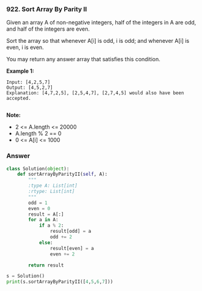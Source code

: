 ### 922. Sort Array By Parity II
Given an array A of non-negative integers, half of the integers in A are odd, and half of the integers are even.

Sort the array so that whenever A[i] is odd, i is odd; and whenever A[i] is even, i is even.

You may return any answer array that satisfies this condition.

 

**Example 1:**

```
Input: [4,2,5,7]
Output: [4,5,2,7]
Explanation: [4,7,2,5], [2,5,4,7], [2,7,4,5] would also have been accepted.
 
```

**Note:**

- 2 <= A.length <= 20000
- A.length % 2 == 0
- 0 <= A[i] <= 1000


### Answer
```python
class Solution(object):
    def sortArrayByParityII(self, A):
        """
        :type A: List[int]
        :rtype: List[int]
        """
        odd = 1
        even = 0
        result = A[:]
        for a in A:
            if a % 2:
                result[odd] = a
                odd += 2
            else:
                result[even] = a
                even += 2

        return result

s = Solution()
print(s.sortArrayByParityII([4,5,6,7]))
```